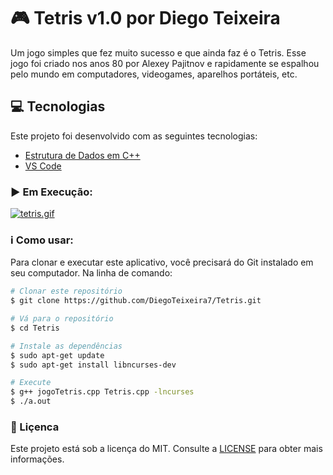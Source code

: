 # :video_game: Tetris v1.0 por Diego Teixeira
Um jogo simples que fez muito sucesso e que ainda faz é o Tetris. Esse jogo foi criado nos anos 80 por Alexey Pajitnov e
rapidamente se espalhou pelo mundo em computadores, videogames, aparelhos portáteis, etc.

## :computer: Tecnologias

Este projeto foi desenvolvido com as seguintes tecnologias:

-  [Estrutura de Dados em C++](https://www.cplusplus.com/)
-  [VS Code](https://code.visualstudio.com/)

### :arrow_forward: Em Execução:

[![tetris.gif](https://s2.gifyu.com/images/tetris.gif)](https://gifyu.com/image/Cvm9)


### :information_source: Como usar:

Para clonar e executar este aplicativo, você precisará do Git instalado em seu computador. Na linha de comando:

```bash
# Clonar este repositório
$ git clone https://github.com/DiegoTeixeira7/Tetris.git

# Vá para o repositório
$ cd Tetris

# Instale as dependências
$ sudo apt-get update
$ sudo apt-get install libncurses-dev

# Execute
$ g++ jogoTetris.cpp Tetris.cpp -lncurses
$ ./a.out

```

### :memo: Liçenca
Este projeto está sob a licença do MIT. Consulte a [LICENSE](https://github.com/DiegoTeixeira7/Tetris/blob/master/LICENSE) para obter mais informações.
